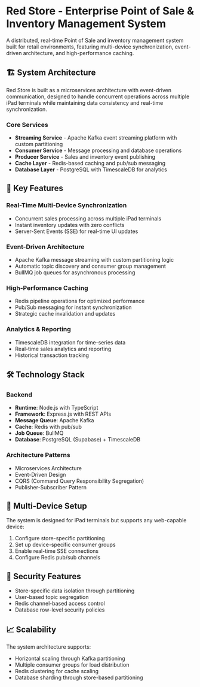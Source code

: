 # Red Store - Enterprise Point of Sale & Inventory Management System

A distributed, real-time Point of Sale and inventory management system built for retail environments, featuring multi-device synchronization, event-driven architecture, and high-performance caching.

## 🏗️ System Architecture

Red Store is built as a microservices architecture with event-driven communication, designed to handle concurrent operations across multiple iPad terminals while maintaining data consistency and real-time synchronization.

### Core Services
- **Streaming Service** - Apache Kafka event streaming platform with custom partitioning
- **Consumer Service** - Message processing and database operations
- **Producer Service** - Sales and inventory event publishing
- **Cache Layer** - Redis-based caching and pub/sub messaging
- **Database Layer** - PostgreSQL with TimescaleDB for analytics

## 🚀 Key Features

### Real-Time Multi-Device Synchronization
- Concurrent sales processing across multiple iPad terminals
- Instant inventory updates with zero conflicts
- Server-Sent Events (SSE) for real-time UI updates

### Event-Driven Architecture
- Apache Kafka message streaming with custom partitioning logic
- Automatic topic discovery and consumer group management
- BullMQ job queues for asynchronous processing

### High-Performance Caching
- Redis pipeline operations for optimized performance
- Pub/Sub messaging for instant synchronization
- Strategic cache invalidation and updates

### Analytics & Reporting
- TimescaleDB integration for time-series data
- Real-time sales analytics and reporting
- Historical transaction tracking

## 🛠️ Technology Stack

### Backend
- **Runtime**: Node.js with TypeScript
- **Framework**: Express.js with REST APIs
- **Message Queue**: Apache Kafka
- **Cache**: Redis with pub/sub
- **Job Queue**: BullMQ
- **Database**: PostgreSQL (Supabase) + TimescaleDB

### Architecture Patterns
- Microservices Architecture
- Event-Driven Design
- CQRS (Command Query Responsibility Segregation)
- Publisher-Subscriber Pattern

## 📱 Multi-Device Setup

The system is designed for iPad terminals but supports any web-capable device:

1. Configure store-specific partitioning
2. Set up device-specific consumer groups
3. Enable real-time SSE connections
4. Configure Redis pub/sub channels

## 🔐 Security Features

- Store-specific data isolation through partitioning
- User-based topic segregation
- Redis channel-based access control
- Database row-level security policies

## 📈 Scalability

The system architecture supports:
- Horizontal scaling through Kafka partitioning
- Multiple consumer groups for load distribution
- Redis clustering for cache scaling
- Database sharding through store-based partitioning
